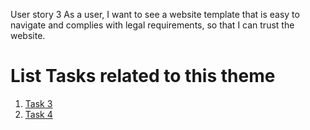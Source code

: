 User story 3
As a user, I want to see a website template that is easy to navigate and complies with legal requirements, so that I can trust the website.

# List Tasks related to this theme

1. [Task 3](documentation/templates/theme/initiatives/epics/stories/tasks/task_3.md)
1. [Task 4](documentation/templates/theme/initiatives/epics/stories/tasks/task_4.md)
